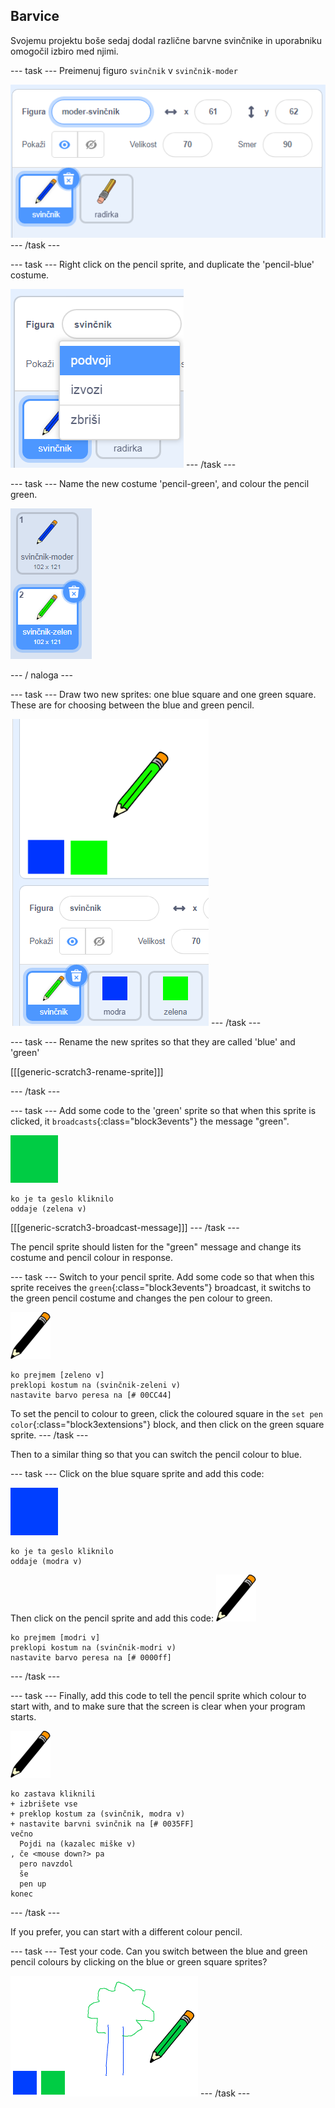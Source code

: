 ## Barvice

Svojemu projektu boše sedaj dodal različne barvne svinčnike in uporabniku omogočil izbiro med njimi.

\--- task \--- Preimenuj figuro `svinčnik` v `svinčnik-moder`

![rename-pencil](images/rename-pencil.png) \--- /task \---

\--- task \--- Right click on the pencil sprite, and duplicate the 'pencil-blue' costume.

![screenshot](images/paint-blue-duplicate.png) \--- /task \---

\--- task \--- Name the new costume 'pencil-green', and colour the pencil green.

![screenshot](images/paint-pencil-green.png)

\--- / naloga \---

\--- task \--- Draw two new sprites: one blue square and one green square. These are for choosing between the blue and green pencil.

![screenshot](images/paint-selectors.png) \--- /task \---

\--- task \--- Rename the new sprites so that they are called 'blue' and 'green'

[[[generic-scratch3-rename-sprite]]]

\--- /task \---

\--- task \--- Add some code to the 'green' sprite so that when this sprite is clicked, it `broadcasts`{:class="block3events"} the message "green".

![green square](images/green_square.png)

```blocks3
ko je ta geslo kliknilo
oddaje (zelena v)
```

[[[generic-scratch3-broadcast-message]]] \--- /task \---

The pencil sprite should listen for the "green" message and change its costume and pencil colour in response.

\--- task \--- Switch to your pencil sprite. Add some code so that when this sprite receives the `green`{:class="block3events"} broadcast, it switchs to the green pencil costume and changes the pen colour to green.

![pencil](images/pencil.png)

```blocks3
ko prejmem [zeleno v]
preklopi kostum na (svinčnik-zeleni v)
nastavite barvo peresa na [# 00CC44]
```

To set the pencil to colour to green, click the coloured square in the `set pen color`{:class="block3extensions"} block, and then click on the green square sprite. \--- /task \---

Then to a similar thing so that you can switch the pencil colour to blue.

\--- task \--- Click on the blue square sprite and add this code:

![blue_square](images/blue_square.png)

```blocks3
ko je ta geslo kliknilo
oddaje (modra v)
```

Then click on the pencil sprite and add this code: ![pencil](images/pencil.png)

```blocks3
ko prejmem [modri v]
preklopi kostum na (svinčnik-modri v)
nastavite barvo peresa na [# 0000ff]
```

\--- /task \---

\--- task \--- Finally, add this code to tell the pencil sprite which colour to start with, and to make sure that the screen is clear when your program starts.

![pencil](images/pencil.png)

```blocks3
ko zastava kliknili
+ izbrišete vse
+ preklop kostum za (svinčnik, modra v)
+ nastavite barvni svinčnik na [# 0035FF]
večno
  Pojdi na (kazalec miške v)
, če <mouse down?> pa
  pero navzdol
  še
  pen up
konec
```

\--- /task \---

If you prefer, you can start with a different colour pencil.

\--- task \--- Test your code. Can you switch between the blue and green pencil colours by clicking on the blue or green square sprites?

![screenshot](images/paint-pens-test.png) \--- /task \---